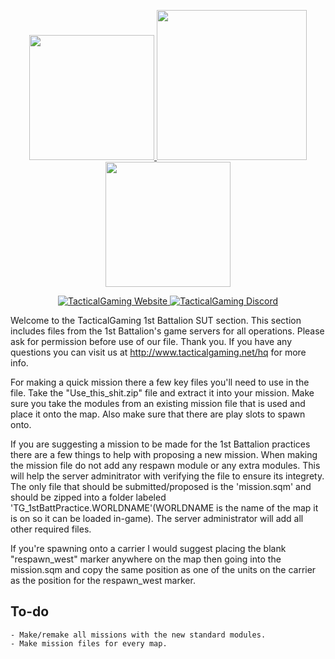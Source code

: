﻿<p align="center">
  <a href="http://www.tacticalgaming.net/hq/topic/106714-everest-platoon-discussion-and-news-channel/">
    <img src="https://i.imgur.com/yAsqmlB.png" width="200">
    <img src="https://i.imgur.com/IQRXLsJ.png" width="240">
    <img src="https://i.imgur.com/IYcbGL4.png" width="200">
  </a>
</p>

<p align="center">
  <a href="http://www.tacticalgaming.net/hq">
      <img src="https://img.shields.io/website-up-down-green-red/http/shields.io.svg?label=TacticalGaming" alt="TacticalGaming Website">
  </a>
  <a href="https://discord.gg/fny5MwP">
      <img src="https://img.shields.io/discord/194642877501014016.svg" alt="TacticalGaming Discord">
  </a>
</p>

Welcome to the TacticalGaming 1st Battalion SUT section. This section includes files from the 1st Battalion's game servers for all operations. Please ask for permission before use of our file. Thank you.
If you have any questions you can visit us at http://www.tacticalgaming.net/hq for more info.

For making a quick mission there a few key files you'll need to use in the file. Take the "Use_this_shit.zip" file and extract it into your mission. Make sure you take the modules from an existing mission file that is used and place it onto the map. Also make sure that there are play slots to spawn onto.

If you are suggesting a mission to be made for the 1st Battalion practices there are a few things to help with proposing a new mission. When making the mission file do not add any respawn module or any extra modules. This will help the server adminitrator with verifying the file to ensure its integrety. The only file that should be submitted/proposed is the 'mission.sqm' and should be zipped into a folder labeled 'TG_1stBattPractice.WORLDNAME'(WORLDNAME is the name of the map it is on so it can be loaded in-game). The server administrator will add all other required files.

If you're spawning onto a carrier I would suggest placing the blank "respawn_west" marker anywhere on the map then going into the mission.sqm and copy the same position as one of the units on the carrier as the position for the respawn_west marker.

## To-do
    - Make/remake all missions with the new standard modules.
    - Make mission files for every map.
